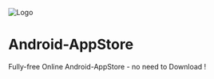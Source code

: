 ![Logo](/128x128.ico)
# Android-AppStore
Fully-free Online Android-AppStore - no need to Download !
